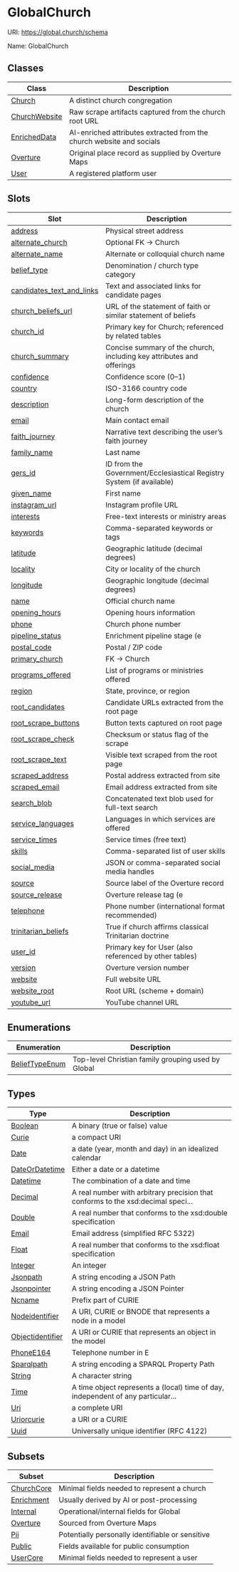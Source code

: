 # GlobalChurch



URI: https://global.church/schema

Name: GlobalChurch



## Classes

| Class | Description |
| --- | --- |
| [Church](Church.md) | A distinct church congregation |
| [ChurchWebsite](ChurchWebsite.md) | Raw scrape artifacts captured from the church root URL |
| [EnrichedData](EnrichedData.md) | AI-enriched attributes extracted from the church website and socials |
| [Overture](Overture.md) | Original place record as supplied by Overture Maps |
| [User](User.md) | A registered platform user |



## Slots

| Slot | Description |
| --- | --- |
| [address](address.md) | Physical street address |
| [alternate_church](alternate_church.md) | Optional FK → Church |
| [alternate_name](alternate_name.md) | Alternate or colloquial church name |
| [belief_type](belief_type.md) | Denomination / church type category |
| [candidates_text_and_links](candidates_text_and_links.md) | Text and associated links for candidate pages |
| [church_beliefs_url](church_beliefs_url.md) | URL of the statement of faith or similar statement of beliefs |
| [church_id](church_id.md) | Primary key for Church; referenced by related tables |
| [church_summary](church_summary.md) | Concise summary of the church, including key attributes and offerings |
| [confidence](confidence.md) | Confidence score (0–1) |
| [country](country.md) | ISO-3166 country code |
| [description](description.md) | Long-form description of the church |
| [email](email.md) | Main contact email |
| [faith_journey](faith_journey.md) | Narrative text describing the user’s faith journey |
| [family_name](family_name.md) | Last name |
| [gers_id](gers_id.md) | ID from the Government/Ecclesiastical Registry System (if available) |
| [given_name](given_name.md) | First name |
| [instagram_url](instagram_url.md) | Instagram profile URL |
| [interests](interests.md) | Free-text interests or ministry areas |
| [keywords](keywords.md) | Comma-separated keywords or tags |
| [latitude](latitude.md) | Geographic latitude (decimal degrees) |
| [locality](locality.md) | City or locality of the church |
| [longitude](longitude.md) | Geographic longitude (decimal degrees) |
| [name](name.md) | Official church name |
| [opening_hours](opening_hours.md) | Opening hours information |
| [phone](phone.md) | Church phone number |
| [pipeline_status](pipeline_status.md) | Enrichment pipeline stage (e |
| [postal_code](postal_code.md) | Postal / ZIP code |
| [primary_church](primary_church.md) | FK → Church |
| [programs_offered](programs_offered.md) | List of programs or ministries offered |
| [region](region.md) | State, province, or region |
| [root_candidates](root_candidates.md) | Candidate URLs extracted from the root page |
| [root_scrape_buttons](root_scrape_buttons.md) | Button texts captured on root page |
| [root_scrape_check](root_scrape_check.md) | Checksum or status flag of the scrape |
| [root_scrape_text](root_scrape_text.md) | Visible text scraped from the root page |
| [scraped_address](scraped_address.md) | Postal address extracted from site |
| [scraped_email](scraped_email.md) | Email address extracted from site |
| [search_blob](search_blob.md) | Concatenated text blob used for full-text search |
| [service_languages](service_languages.md) | Languages in which services are offered |
| [service_times](service_times.md) | Service times (free text) |
| [skills](skills.md) | Comma-separated list of user skills |
| [social_media](social_media.md) | JSON or comma-separated social media handles |
| [source](source.md) | Source label of the Overture record |
| [source_release](source_release.md) | Overture release tag (e |
| [telephone](telephone.md) | Phone number (international format recommended) |
| [trinitarian_beliefs](trinitarian_beliefs.md) | True if church affirms classical Trinitarian doctrine |
| [user_id](user_id.md) | Primary key for User (also referenced by other tables) |
| [version](version.md) | Overture version number |
| [website](website.md) | Full website URL |
| [website_root](website_root.md) | Root URL (scheme + domain) |
| [youtube_url](youtube_url.md) | YouTube channel URL |


## Enumerations

| Enumeration | Description |
| --- | --- |
| [BeliefTypeEnum](BeliefTypeEnum.md) | Top-level Christian family grouping used by Global |


## Types

| Type | Description |
| --- | --- |
| [Boolean](Boolean.md) | A binary (true or false) value |
| [Curie](Curie.md) | a compact URI |
| [Date](Date.md) | a date (year, month and day) in an idealized calendar |
| [DateOrDatetime](DateOrDatetime.md) | Either a date or a datetime |
| [Datetime](Datetime.md) | The combination of a date and time |
| [Decimal](Decimal.md) | A real number with arbitrary precision that conforms to the xsd:decimal speci... |
| [Double](Double.md) | A real number that conforms to the xsd:double specification |
| [Email](Email.md) | Email address (simplified RFC 5322) |
| [Float](Float.md) | A real number that conforms to the xsd:float specification |
| [Integer](Integer.md) | An integer |
| [Jsonpath](Jsonpath.md) | A string encoding a JSON Path |
| [Jsonpointer](Jsonpointer.md) | A string encoding a JSON Pointer |
| [Ncname](Ncname.md) | Prefix part of CURIE |
| [Nodeidentifier](Nodeidentifier.md) | A URI, CURIE or BNODE that represents a node in a model |
| [Objectidentifier](Objectidentifier.md) | A URI or CURIE that represents an object in the model |
| [PhoneE164](PhoneE164.md) | Telephone number in E |
| [Sparqlpath](Sparqlpath.md) | A string encoding a SPARQL Property Path |
| [String](String.md) | A character string |
| [Time](Time.md) | A time object represents a (local) time of day, independent of any particular... |
| [Uri](Uri.md) | a complete URI |
| [Uriorcurie](Uriorcurie.md) | a URI or a CURIE |
| [Uuid](Uuid.md) | Universally unique identifier (RFC 4122) |


## Subsets

| Subset | Description |
| --- | --- |
| [ChurchCore](ChurchCore.md) | Minimal fields needed to represent a church |
| [Enrichment](Enrichment.md) | Usually derived by AI or post-processing |
| [Internal](Internal.md) | Operational/internal fields for Global |
| [Overture](Overture.md) | Sourced from Overture Maps |
| [Pii](Pii.md) | Potentially personally identifiable or sensitive |
| [Public](Public.md) | Fields available for public consumption |
| [UserCore](UserCore.md) | Minimal fields needed to represent a user |
